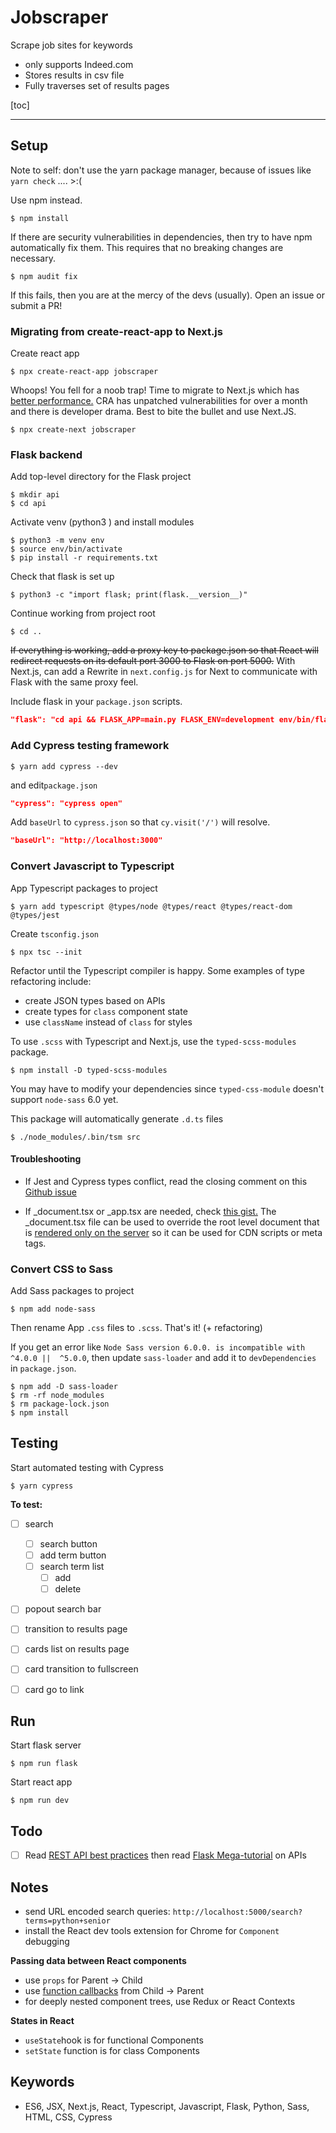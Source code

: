 # Jobscraper

Scrape job sites for keywords

- only supports Indeed.com
- Stores results in csv file
- Fully traverses set of results pages



[toc]



***

## Setup

Note to self: don't use the yarn package manager, because of issues like `yarn check` .... >:( 

Use npm instead.

```shell
$ npm install
```

If there are security vulnerabilities in dependencies, then try to have npm automatically fix them. This requires that no breaking changes are necessary.

```shell
$ npm audit fix
```

If this fails, then you are at the mercy of the devs (usually). Open an issue or submit a PR!



### Migrating from create-react-app to Next.js

Create react app

```shell
$ npx create-react-app jobscraper
```

Whoops! You fell for a noob trap! Time to migrate to Next.js which has [better performance.](https://blog.logrocket.com/next-js-vs-create-react-app/) CRA has unpatched vulnerabilities for over a month and there is developer drama. Best to bite the bullet and use Next.JS.

```shell
$ npx create-next jobscraper
```



### Flask backend

Add top-level directory for the Flask project

```shell
$ mkdir api
$ cd api
```

Activate venv (python3 ) and install modules

```shell
$ python3 -m venv env 
$ source env/bin/activate
$ pip install -r requirements.txt
```

Check that flask is set up

```shell
$ python3 -c "import flask; print(flask.__version__)"
```

Continue working from project root

```shell
$ cd ..
```

~~If everything is working, add a proxy key to package.json so that React will redirect requests on its default port 3000 to Flask on port 5000.~~ With Next.js, can add a Rewrite in `next.config.js` for Next to communicate with Flask with the same proxy feel.

Include flask in your `package.json` scripts.

```json
"flask": "cd api && FLASK_APP=main.py FLASK_ENV=development env/bin/flask run --no-debugger",
```



### Add Cypress testing framework

```shell
$ yarn add cypress --dev
```

and edit`package.json`

``` json
"cypress": "cypress open"
```

Add `baseUrl` to `cypress.json` so that `cy.visit('/')` will resolve.

```json
"baseUrl": "http://localhost:3000"
```



### Convert Javascript to Typescript

App Typescript packages to project

```shell
$ yarn add typescript @types/node @types/react @types/react-dom @types/jest
```

Create `tsconfig.json`

```shell
$ npx tsc --init
```

Refactor until the Typescript compiler is happy. Some examples of type refactoring include:

* create JSON types based on APIs
* create types for `class` component state
* use `className` instead of `class` for styles

To use `.scss` with Typescript and Next.js, use the `typed-scss-modules` package.

```shell
$ npm install -D typed-scss-modules
```

You may have to modify your dependencies since  `typed-css-module` doesn't support `node-sass` 6.0 yet.

This package will automatically generate `.d.ts` files

```shell
$ ./node_modules/.bin/tsm src
```

#### Troubleshooting

* If Jest and Cypress types conflict, read the closing comment on this [Github issue](https://github.com/cypress-io/cypress/issues/1319)

* If _document.tsx or _app.tsx are needed, check [this gist.](https://gist.github.com/elzup/db2229b132ccda46d4ac3b25a52b60b7) The _document.tsx file can be used to override the root level document that is [rendered only on the server](https://nextjs.org/docs/advanced-features/custom-document) so it can be used for CDN scripts or meta tags.



### Convert CSS to Sass

Add Sass packages to project

```shell
$ npm add node-sass
```

Then rename App `.css` files to `.scss`. That's it! (+ refactoring)

If you get an error like `Node Sass version 6.0.0. is incompatible with ^4.0.0 ||  ^5.0.0`, then update `sass-loader` and add it to `devDependencies` in `package.json`.

```shell
$ npm add -D sass-loader
$ rm -rf node_modules
$ rm package-lock.json
$ npm install
```



## Testing

Start automated testing with Cypress

```shell
$ yarn cypress
```

**To test:**

* [ ] search
  * [ ]  search button
  * [ ]  add term button
  * [ ] search term list
    * [ ] add
    * [ ] delete
* [ ] popout search bar
* [ ] transition to results page
* [ ] cards list on results page
* [ ] card transition to fullscreen
* [ ] card go to link



## Run

Start flask server

```shell
$ npm run flask
```

Start react app

```shell
$ npm run dev
```



## Todo

- [ ] Read [REST API best practices](https://stackoverflow.blog/2020/03/02/best-practices-for-rest-api-design/) then read [Flask Mega-tutorial](https://blog.miguelgrinberg.com/post/the-flask-mega-tutorial-prt-xxiii-application-programming-interfaces-apis) on APIs

## Notes

* send URL encoded search queries: `http://localhost:5000/search?terms=python+senior`
* install the React dev tools extension for Chrome for `Component` debugging

**Passing data between React components**

* use `props` for Parent -> Child
* use [function callbacks](https://reactjs.org/docs/faq-functions.html) from Child -> Parent
* for deeply nested component trees, use Redux or React Contexts

**States in React**

* `useState`hook is for functional Components
* `setState` function is for class Components



## Keywords

* ES6, JSX, Next.js, React, Typescript, Javascript, Flask, Python, Sass, HTML, CSS, Cypress

